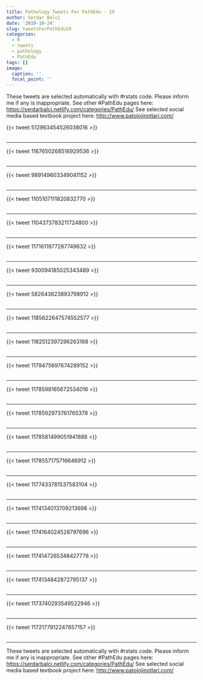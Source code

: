 ```yaml
---
title: Pathology Tweets For PathEdu - 19
author: Serdar Balci
date: '2019-10-24'
slug: tweetsForPathEdu19
categories:
  - R
  - tweets
  - pathology
  - PathEdu
tags: []
image:
  caption: ''
  focal_point: ''
---
```



These tweets are selected automatically with #rstats code. Please inform me if any is inappropriate.
See other #PathEdu pages here: https://serdarbalci.netlify.com/categories/PathEdu/ 
See selected social media based textbook project here: http://www.patolojinotlari.com/

{{< tweet 512963454526038016 >}}
<br>
<br>
<hr>
{{< tweet 1167650268516929536 >}}
<br>
<br>
<hr>
{{< tweet 989149603349041152 >}}
<br>
<br>
<hr>
{{< tweet 1105107111820832770 >}}
<br>
<br>
<hr>
{{< tweet 1104373783211724800 >}}
<br>
<br>
<hr>
{{< tweet 1171611977287749632 >}}
<br>
<br>
<hr>
{{< tweet 930094185025343489 >}}
<br>
<br>
<hr>
{{< tweet 582643623893798912 >}}
<br>
<br>
<hr>
{{< tweet 1185622647574552577 >}}
<br>
<br>
<hr>
{{< tweet 1182512397296263168 >}}
<br>
<br>
<hr>
{{< tweet 1179475697674289152 >}}
<br>
<br>
<hr>
{{< tweet 1178598165672534016 >}}
<br>
<br>
<hr>
{{< tweet 1178592973761765378 >}}
<br>
<br>
<hr>
{{< tweet 1178581499051941888 >}}
<br>
<br>
<hr>
{{< tweet 1178557175716646912 >}}
<br>
<br>
<hr>
{{< tweet 1177433781537583104 >}}
<br>
<br>
<hr>
{{< tweet 1174134013709213698 >}}
<br>
<br>
<hr>
{{< tweet 1174164024528797696 >}}
<br>
<br>
<hr>
{{< tweet 1174147265348427778 >}}
<br>
<br>
<hr>
{{< tweet 1174134842872795137 >}}
<br>
<br>
<hr>
{{< tweet 1173740293549522946 >}}
<br>
<br>
<hr>
{{< tweet 1172177912247857157 >}}
<br>
<br>
<hr>


These tweets are selected automatically with #rstats code. Please inform me if any is inappropriate.
See other #PathEdu pages here: https://serdarbalci.netlify.com/categories/PathEdu/ 
See selected social media based textbook project here: http://www.patolojinotlari.com/
